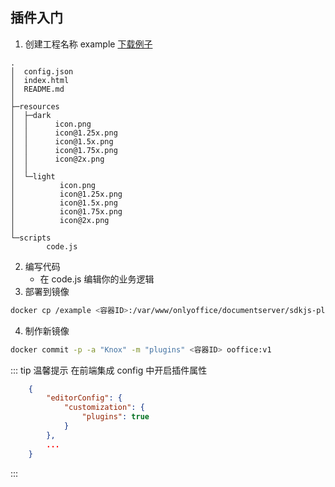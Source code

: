 ## 插件入门

1. 创建工程名称 example  <a href="../settings.zip.png" download="settings.zip">下载例子</a>

```
.
│  config.json
│  index.html
│  README.md
│
├─resources
│  ├─dark
│  │      icon.png
│  │      icon@1.25x.png
│  │      icon@1.5x.png
│  │      icon@1.75x.png
│  │      icon@2x.png
│  │
│  └─light
│          icon.png
│          icon@1.25x.png
│          icon@1.5x.png
│          icon@1.75x.png
│          icon@2x.png
│
└─scripts
        code.js
```
2. 编写代码
    - 在 code.js 编辑你的业务逻辑
3. 部署到镜像

```sh
docker cp /example <容器ID>:/var/www/onlyoffice/documentserver/sdkjs-plugins/
```
4. 制作新镜像
```sh
docker commit -p -a "Knox" -m "plugins" <容器ID> ooffice:v1
```

::: tip 温馨提示
在前端集成 config 中开启插件属性
```json
    {
        "editorConfig": {
            "customization": {
                "plugins": true
            }
        },
        ...
    }
```
:::


<script setup>
import Footer from '../components/Footer.vue'
</script>

<Footer/>